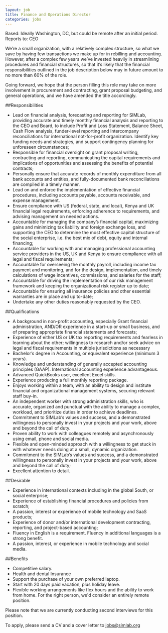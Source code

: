 ```yaml
---
layout: job
title: Finance and Operations Director
categories: jobs
---
```


Based: Ideally Washington, DC, but could be remote after an initial period.
Reports to: CEO

We’re a small organization, with a relatively complex structure, so what we save by having few transactions we make up for in rebilling and accounting. However, after a complex few years we’ve invested heavily in streamlining procedures and financial structures, so that it’s likely that the financial responsibilities outlined in the job description below may in future amount to no more than 60% of the role.

Going forward, we hope that the person filling this role may take on more involvement in procurement and contracting, grant proposal budgeting, and general operations, and we have amended the title accordingly.


##Responsibilities
* Lead on financial analysis, forecasting and reporting for SIMLab, providing accurate and timely monthly financial analysis and reporting to the CEO and Board, to include Profit and Loss Statement, Balance Sheet, Cash Flow analysis, funder-level reporting and Intercompany reconciliations for international not-for-profit organization. Identify key funding needs and strategies, and support contingency planning for unforeseen circumstances;
* Responsible for financial oversight on grant proposal writing, contracting and reporting, communicating the capital requirements and implications of opportunities and assessing the benefits of potential contracts; 
* Personally ensure that accurate records of monthly expenditure from all bank accounts and entities, and fully-documented bank reconciliations are compiled in a timely manner.
* Lead on and enforce the implementation of effective financial procedures, including accounts payable, accounts receivable, and expense management.
* Ensure compliance with US (federal, state, and local), Kenya and UK financial legal requirements, enforcing adherence to requirements, and advising management on needed actions.
* Accountable for managing the company’s financial capital, maximizing gains and minimizing tax liability and foreign exchange loss, and supporting the CEO to  determine the most effective capital structure of the social enterprise, i.e. the best mix of debt, equity and internal financing;
* Accountable for working with and managing professional accounting service providers in the US, UK and Kenya to ensure compliance with all legal and fiscal requirements;
* Accountable for overseeing the monthly payroll, including income tax payment and monitoring, and for the design, implementation, and timely calculations of wage incentives, commissions, and salaries for the staff;
* Accountable for driving the implementation of our risk management framework and keeping the organizational risk register up to date;
* Accountable for ensuring all insurance policies and other essential warranties are in place and up to-date;
* Undertake any other duties reasonably requested by the CEO.

##Qualifications
* A background in non-profit accounting, especially Grant financial administration, AND/OR experience in a start-up or small business, and of preparing appropriate financial statements and forecasts;
* Experience of either US or UK tax reporting requirements and fearless in learning about the other; willingness to research and/or seek advice on legal and fiscal requirements in multiple jurisdictions as necessary
* Bachelor’s degree in Accounting, or equivalent experience (minimum 3 years).
* Knowledge and understanding of generally accepted accounting principles (GAAP). International accounting experience advantageous.
* Advanced QuickBooks user, excellent Excel skills.
* Experience producing a full monthly reporting package.
* Enjoys working within a team, with an ability to design and institute financial and organizational management systems, securing relevant staff buy-in.
* An independent worker with strong administration skills, who is accurate, organized and punctual with the ability to manage a complex, workload, and prioritize duties in order to achieve deadlines.
* Commitment to SIMLab’s values and success, and a demonstrated willingness to personally invest in your projects and your work, above and beyond the call of duty.
* Proven ability to work with colleagues remotely and asynchronously using email, phone and social media.
* Flexible and open-minded approach with a willingness to get stuck in with whatever needs doing at a small, dynamic organization.
* Commitment to the SIMLab’s values and success, and a demonstrated willingness to personally invest in your projects and your work, above and beyond the call of duty;
* Excellent attention to detail.

##Desirable
* Experience in international contexts including in the global South, or social enterprise;
* Experience of establishing financial procedures and policies from scratch; 
* A passion, interest or experience of mobile technology and SaaS products;
* Experience of donor and/or international development contracting, reporting, and project-based accounting;
* Fluency in English is a requirement. Fluency in additional languages is a strong benefit.
* A passion, interest, or experience in mobile technology and social media.

##Benefits
* Competitive salary.
* Health and dental Insurance
* Support the purchase of your own preferred laptop.
* Start with 20 days paid vacation, plus holiday leave.
* Flexible working arrangements like flex hours and the ability to work from home. For the right person, we'd consider an entirely remote position.

Please note that we are currently conducting second interviews for this position. 

To apply, please send a CV and a cover letter to [jobs@simlab.org](mailto:jobs@simlab.org)